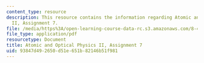 ```yaml
---
content_type: resource
description: This resource contains the information regarding Atomic and Optical Physics
  II, Assignment 7.
file: /media/https%3A/open-learning-course-data-rc.s3.amazonaws.com/8-421-atomic-and-optical-physics-i-spring-2014/93847d492650d51e651b82146b51f981_MIT8_421S14_homeWork7.pdf
file_type: application/pdf
resourcetype: Document
title: Atomic and Optical Physics II, Assignment 7
uid: 93847d49-2650-d51e-651b-82146b51f981
---
```

